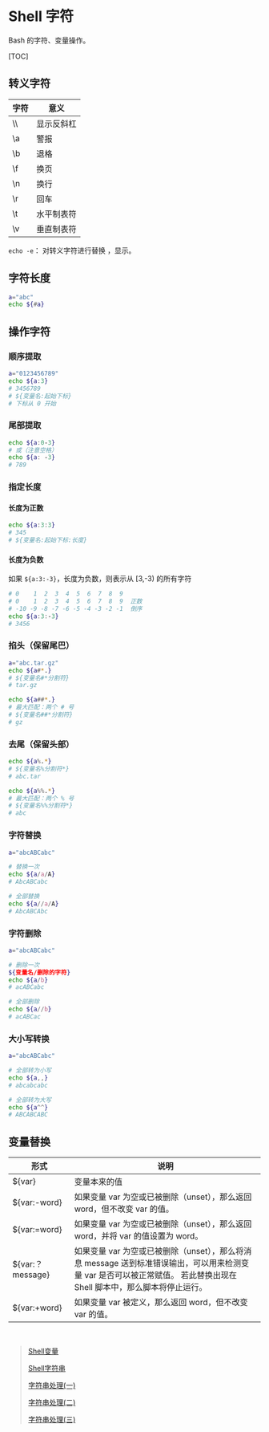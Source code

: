 # Shell 字符

Bash 的字符、变量操作。

[TOC]

## 转义字符

| 字符 | 意义       |
| ---- | ---------- |
| \\\\ | 显示反斜杠 |
| \a   | 警报       |
| \b   | 退格       |
| \f   | 换页       |
| \n   | 换行       |
| \r   | 回车       |
| \t   | 水平制表符 |
| \v   | 垂直制表符 |

`echo -e`： 对转义字符进行替换 ，显示。

## 字符长度

```bash
a="abc"
echo ${#a}
```

## 操作字符

### 顺序提取

```bash
a="0123456789"
echo ${a:3}
# 3456789
# ${变量名:起始下标}
# 下标从 0 开始
```

### 尾部提取

```bash
echo ${a:0-3}
# 或（注意空格）
echo ${a: -3}
# 789
```

### 指定长度

#### 长度为正数

```bash
echo ${a:3:3}
# 345
# ${变量名:起始下标:长度}
```

#### 长度为负数

如果 `${a:3:-3}`，长度为负数，则表示从 [3,-3) 的所有字符

```bash
# 0    1  2  3  4  5  6  7  8  9
# 0    1  2  3  4  5  6  7  8  9  正数
# -10 -9 -8 -7 -6 -5 -4 -3 -2 -1  倒序
echo ${a:3:-3}
# 3456
```

### 掐头（保留尾巴）

```bash
a="abc.tar.gz"
echo ${a#*.}
# ${变量名#*分割符}
# tar.gz

echo ${a##*.}
# 最大匹配：两个 # 号
# ${变量名##*分割符}
# gz
```

### 去尾（保留头部）

```bash
echo ${a%.*}
# ${变量名%分割符*}
# abc.tar

echo ${a%%.*}
# 最大匹配：两个 % 号
# ${变量名%%分割符*}
# abc
```

### 字符替换

```bash
a="abcABCabc"

# 替换一次
echo ${a/a/A}
# AbcABCabc

# 全部替换
echo ${a//a/A}
# AbcABCAbc
```

### 字符删除

```bash
a="abcABCabc"

# 删除一次
${变量名/删除的字符}
echo ${a/b}
# acABCabc

# 全部删除
echo ${a//b}
# acABCac
```

### 大小写转换

```bash
a="abcABCabc"

# 全部转为小写
echo ${a,,}
# abcabcabc

# 全部转为大写
echo ${a^^}
# ABCABCABC
```

## 变量替换

| 形式             | 说明                                                         |
| ---------------- | ------------------------------------------------------------ |
| ${var}           | 变量本来的值                                                 |
| ${var:-word}     | 如果变量 var 为空或已被删除（unset），那么返回 word，但不改变 var 的值。 |
| ${var:=word}     | 如果变量 var 为空或已被删除（unset），那么返回 word，并将 var 的值设置为 word。 |
| ${var:？message} | 如果变量 var 为空或已被删除（unset），那么将消息 message 送到标准错误输出，可以用来检测变量 var 是否可以被正常赋值。 若此替换出现在 Shell 脚本中，那么脚本将停止运行。 |
| ${var:+word}     | 如果变量 var 被定义，那么返回 word，但不改变 var 的值。      |

<br/>

> [Shell变量](http://c.biancheng.net/cpp/view/6999.html) 
>
> [Shell字符串](http://c.biancheng.net/cpp/view/7001.html)
>
> [字符串处理(一)](http://www.zsythink.net/archives/2276)
>
> [字符串处理(二)](http://www.zsythink.net/archives/2296)
>
> [字符串处理(三)](http://www.zsythink.net/archives/2311)